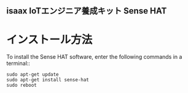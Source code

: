 ## isaax IoTエンジニア養成キット Sense HAT


インストール方法
============

To install the Sense HAT software, enter the following commands in a terminal::

    sudo apt-get update
    sudo apt-get install sense-hat
    sudo reboot
